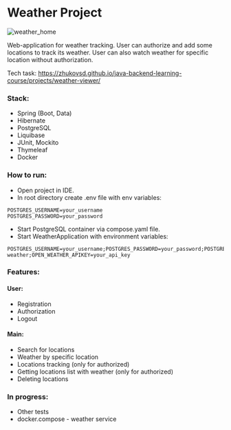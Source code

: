 # Weather Project

![weather_home](https://github.com/user-attachments/assets/b4fd0b87-fc80-4aee-ad0e-5370ec04685b)

Web-application for weather tracking.
User can authorize and add some locations to track its weather.
User can also watch weather for specific location without authorization.

Tech task: https://zhukovsd.github.io/java-backend-learning-course/projects/weather-viewer/

### Stack:

- Spring (Boot, Data)
- Hibernate
- PostgreSQL
- Liquibase 
- JUnit, Mockito
- Thymeleaf
- Docker

### How to run:

- Open project in IDE.
- In root directory create .env file with env variables:
```
POSTGRES_USERNAME=your_username 
POSTGRES_PASSWORD=your_password
```
- Start PostgreSQL container via compose.yaml file.
- Start WeatherApplication with environment variables:
```
POSTGRES_USERNAME=your_username;POSTGRES_PASSWORD=your_password;POSTGRES_URL=jdbc:postgresql://your_host:5432/postgres-weather;OPEN_WEATHER_APIKEY=your_api_key
```

### Features:

#### User:

- Registration
- Authorization
- Logout

#### Main:

- Search for locations
- Weather by specific location
- Locations tracking (only for authorized)
- Getting locations list with weather (only for authorized)
- Deleting locations

### In progress:

- Other tests
- docker.compose - weather service
